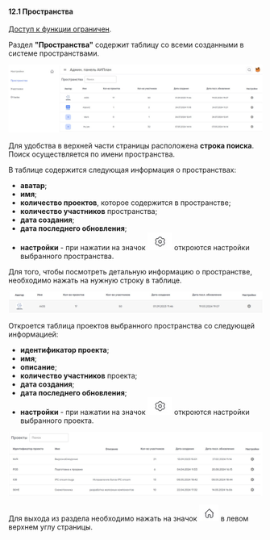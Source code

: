 #### 12.1 Пространства

[Доступ к функции ограничен](7_roles/7.2_accsess.md).  

Раздел **"Пространства"** содержит таблицу со всеми созданными в системе пространствами.

![админка_пространства](/imgs/админка_пространства.jpg)

Для удобства в верхней части страницы расположена **строка поиска**. Поиск осуществляется по имени пространства. 

В таблице содержится следующая информация о пространствах:
 - **аватар**;
 - **имя**;
 - **количество проектов**, которое содержится в пространстве;
 - **количество участников** пространства;
 - **дата создания**;
 - **дата последнего обновления**;
 - **настройки** - при нажатии на значок ![шестерёнка](/imgs/шестерёнка.jpg) откроются настройки выбранного пространства.


Для того, чтобы посмотреть детальную информацию о пространстве, необходимо нажать на нужную строку в таблице.

![админка_1](/imgs/админка_1.jpg)

Откроется таблица проектов выбранного пространства со следующей информацией:
 - **идентификатор проекта**;
 - **имя**;
 - **описание**;
 - **количество участников** проекта;
 - **дата создания**;
 - **дата последнего обновления**;
 - **настройки** - при нажатии на значок ![шестерёнка](/imgs/шестерёнка.jpg) откроются настройки выбранного проекта.

![админка_2](/imgs/админка_2.jpg)

Для выхода из раздела необходимо нажать на значок ![домик](/imgs/домик.jpg) в левом верхнем углу страницы. 